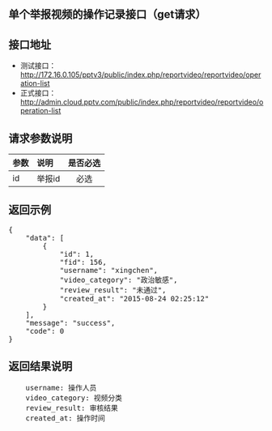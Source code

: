 单个举报视频的操作记录接口（get请求）
----------

接口地址
----------
  * 测试接口：http://172.16.0.105/pptv3/public/index.php/reportvideo/reportvideo/operation-list
  * 正式接口：http://admin.cloud.pptv.com/public/index.php/reportvideo/reportvideo/operation-list

请求参数说明
----------
|  参数         |说明          |是否必选|
| ------------- |:-------------|:-----:|
| id      | 举报id |必选|
返回示例
----------
<pre>
{
    "data": [
        {
            "id": 1,
            "fid": 156,
            "username": "xingchen",
            "video_category": "政治敏感",
            "review_result": "未通过",
            "created_at": "2015-08-24 02:25:12"
        }
    ],
    "message": "success",
    "code": 0
}
</pre>

返回结果说明
----------
<pre>
    username: 操作人员
    video_category: 视频分类
    review_result: 审核结果
    created_at: 操作时间
</pre>